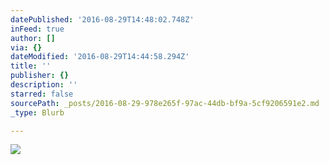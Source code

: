 ```yaml
---
datePublished: '2016-08-29T14:48:02.748Z'
inFeed: true
author: []
via: {}
dateModified: '2016-08-29T14:44:58.294Z'
title: ''
publisher: {}
description: ''
starred: false
sourcePath: _posts/2016-08-29-978e265f-97ac-44db-bf9a-5cf9206591e2.md
_type: Blurb

---
```

![](https://the-grid-user-content.s3-us-west-2.amazonaws.com/46847d4e-ef16-4942-b2a8-de37ef3bea5b.jpg)